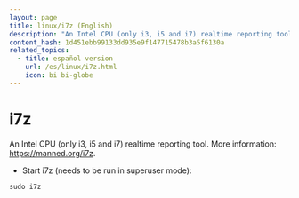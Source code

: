 ```yaml
---
layout: page
title: linux/i7z (English)
description: "An Intel CPU (only i3, i5 and i7) realtime reporting tool."
content_hash: 1d451ebb99133dd935e9f147715478b3a5f6130a
related_topics:
  - title: español version
    url: /es/linux/i7z.html
    icon: bi bi-globe
---
```

# i7z

An Intel CPU (only i3, i5 and i7) realtime reporting tool.
More information: <https://manned.org/i7z>.

- Start i7z (needs to be run in superuser mode):

`sudo i7z`
